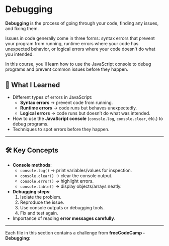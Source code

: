 # Debugging

**Debugging** is the process of going through your code, finding any issues, and fixing them.

Issues in code generally come in three forms: syntax errors that prevent your program from running, runtime errors where your code has unexpected behavior, or logical errors where your code doesn't do what you intended.

In this course, you'll learn how to use the JavaScript console to debug programs and prevent common issues before they happen.

## 📘 What I Learned
- Different types of errors in JavaScript:
  - **Syntax errors** → prevent code from running.
  - **Runtime errors** → code runs but behaves unexpectedly.
  - **Logical errors** → code runs but doesn’t do what was intended.
- How to use the **JavaScript console** (`console.log`, `console.clear`, etc.) to debug programs.
- Techniques to spot errors before they happen.

---

## 🛠️ Key Concepts
- **Console methods**:
  - `console.log()` → print variables/values for inspection.
  - `console.clear()` → clear the console output.
  - `console.error()` → highlight errors.
  - `console.table()` → display objects/arrays neatly.
- **Debugging steps**:
  1. Isolate the problem.
  2. Reproduce the issue.
  3. Use console outputs or debugging tools.
  4. Fix and test again.
- Importance of reading **error messages carefully**.

---
Each file in this section contains a challenge from **freeCodeCamp - Debugging**:

